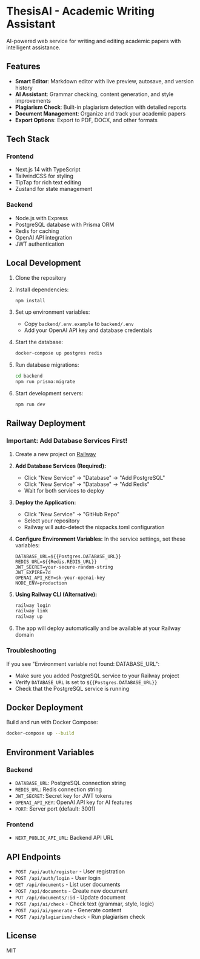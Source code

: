 # ThesisAI - Academic Writing Assistant

AI-powered web service for writing and editing academic papers with intelligent assistance.

## Features

- **Smart Editor**: Markdown editor with live preview, autosave, and version history
- **AI Assistant**: Grammar checking, content generation, and style improvements
- **Plagiarism Check**: Built-in plagiarism detection with detailed reports
- **Document Management**: Organize and track your academic papers
- **Export Options**: Export to PDF, DOCX, and other formats

## Tech Stack

### Frontend
- Next.js 14 with TypeScript
- TailwindCSS for styling
- TipTap for rich text editing
- Zustand for state management

### Backend
- Node.js with Express
- PostgreSQL database with Prisma ORM
- Redis for caching
- OpenAI API integration
- JWT authentication

## Local Development

1. Clone the repository
2. Install dependencies:
   ```bash
   npm install
   ```

3. Set up environment variables:
   - Copy `backend/.env.example` to `backend/.env`
   - Add your OpenAI API key and database credentials

4. Start the database:
   ```bash
   docker-compose up postgres redis
   ```

5. Run database migrations:
   ```bash
   cd backend
   npm run prisma:migrate
   ```

6. Start development servers:
   ```bash
   npm run dev
   ```

## Railway Deployment

### Important: Add Database Services First!

1. Create a new project on [Railway](https://railway.app)

2. **Add Database Services (Required):**
   - Click "New Service" → "Database" → "Add PostgreSQL"
   - Click "New Service" → "Database" → "Add Redis"
   - Wait for both services to deploy

3. **Deploy the Application:**
   - Click "New Service" → "GitHub Repo"
   - Select your repository
   - Railway will auto-detect the nixpacks.toml configuration

4. **Configure Environment Variables:**
   In the service settings, set these variables:
   ```
   DATABASE_URL=${{Postgres.DATABASE_URL}}
   REDIS_URL=${{Redis.REDIS_URL}}
   JWT_SECRET=your-secure-random-string
   JWT_EXPIRE=7d
   OPENAI_API_KEY=sk-your-openai-key
   NODE_ENV=production
   ```

5. **Using Railway CLI (Alternative):**
   ```bash
   railway login
   railway link
   railway up
   ```

6. The app will deploy automatically and be available at your Railway domain

### Troubleshooting

If you see "Environment variable not found: DATABASE_URL":
- Make sure you added PostgreSQL service to your Railway project
- Verify `DATABASE_URL` is set to `${{Postgres.DATABASE_URL}}`
- Check that the PostgreSQL service is running

## Docker Deployment

Build and run with Docker Compose:
```bash
docker-compose up --build
```

## Environment Variables

### Backend
- `DATABASE_URL`: PostgreSQL connection string
- `REDIS_URL`: Redis connection string
- `JWT_SECRET`: Secret key for JWT tokens
- `OPENAI_API_KEY`: OpenAI API key for AI features
- `PORT`: Server port (default: 3001)

### Frontend
- `NEXT_PUBLIC_API_URL`: Backend API URL

## API Endpoints

- `POST /api/auth/register` - User registration
- `POST /api/auth/login` - User login
- `GET /api/documents` - List user documents
- `POST /api/documents` - Create new document
- `PUT /api/documents/:id` - Update document
- `POST /api/ai/check` - Check text (grammar, style, logic)
- `POST /api/ai/generate` - Generate content
- `POST /api/plagiarism/check` - Run plagiarism check

## License

MIT